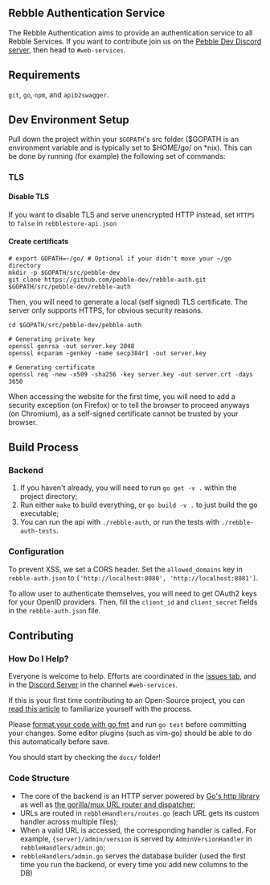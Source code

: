 ## Rebble Authentication Service
The Rebble Authentication aims to provide an authentication service to all Rebble Services.
If you want to contribute join us on the [Pebble Dev Discord server](http://discord.gg/aRUAYFN), then head to `#web-services`.

## Requirements

`git`, `go`, `npm`, and `apib2swagger`.

## Dev Environment Setup
Pull down the project within your `$GOPATH`'s src folder ($GOPATH is an environment variable and is typically set to $HOME/go/ on \*nix). This can be done by running (for example) the following set of commands:

### TLS

#### Disable TLS

If you want to disable TLS and serve unencrypted HTTP instead, set `HTTPS` to `false` in `rebblestore-api.json`

#### Create certificats

```shell
# export GOPATH=~/go/ # Optional if your didn't move your ~/go directory
mkdir -p $GOPATH/src/pebble-dev
git clone https://github.com/pebble-dev/rebble-auth.git $GOPATH/src/pebble-dev/rebble-auth
```

Then, you will need to generate a local (self signed) TLS certificate. The server only supports HTTPS, for obvious security reasons.
```shell
cd $GOPATH/src/pebble-dev/pebble-auth

# Generating private key
openssl genrsa -out server.key 2048
openssl ecparam -genkey -name secp384r1 -out server.key

# Generating certificate
openssl req -new -x509 -sha256 -key server.key -out server.crt -days 3650
```

When accessing the website for the first time, you will need to add a security exception (on Firefox) or to tell the browser to proceed anyways (on Chromium), as a self-signed certificate cannot be trusted by your browser.

## Build Process

### Backend
1. If you haven't already, you will need to run `go get -v .` within the project directory;
2. Run either `make` to build everything, or `go build -v .` to just build the go executable;
3. You can run the api with `./rebble-auth`, or run the tests with `./rebble-auth-tests`.

### Configuration

To prevent XSS, we set a CORS header. Set the `allowed_domains` key in `rebble-auth.json` to `['http://localhost:8080', 'http://localhost:8081']`.

To allow user to authenticate themselves, you will need to get OAuth2 keys for your OpenID providers. Then, fill the `client_id` and `client_secret` fields in the `rebble-auth.json` file.

## Contributing

### How Do I Help?

Everyone is welcome to help. Efforts are coordinated in the [issues tab](https://github.com/pebble-dev/rebble-auth/issues), and in the [Discord Server](http://discord.gg/aRUAYFN) in the channel `#web-services`.

If this is your first time contributing to an Open-Source project, you can [read this article](https://code.tutsplus.com/tutorials/how-to-collaborate-on-github--net-34267) to familiarize yourself with the process.

Please [format your code with go fmt](https://blog.golang.org/go-fmt-your-code) and run `go test` before committing your changes. Some editor plugins (such as vim-go) should be able to do this automatically before save.

You should start by checking the `docs/` folder!

### Code Structure

* The core of the backend is an HTTP server powered by [Go's http library](https://golang.org/pkg/net/http/) as well as [the gorilla/mux URL router and dispatcher](https://github.com/gorilla/mux);
* URLs are routed in `rebbleHandlers/routes.go` (each URL gets its custom handler across multiple files);
* When a valid URL is accessed, the corresponding handler is called. For example, `{server}/admin/version` is served by `AdminVersionHandler` in `rebbleHandlers/admin.go`;
* `rebbleHandlers/admin.go` serves the database builder (used the first time you run the backend, or every time you add new columns to the DB)
